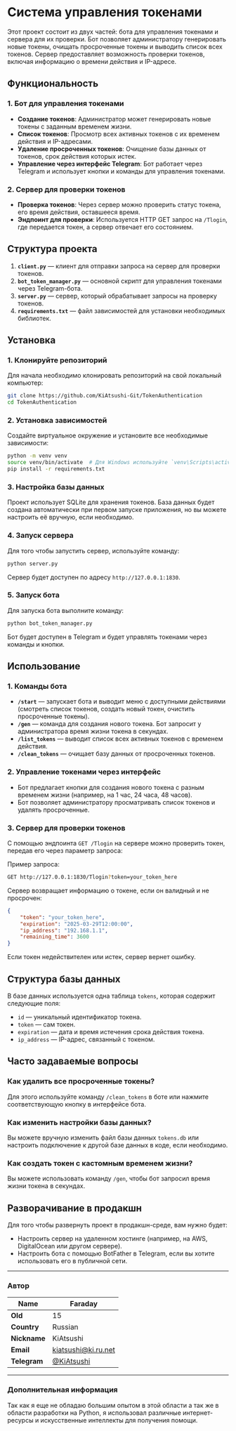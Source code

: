 # Система управления токенами

Этот проект состоит из двух частей: бота для управления токенами и сервера для их проверки. Бот позволяет администратору генерировать новые токены, очищать просроченные токены и выводить список всех токенов. Сервер предоставляет возможность проверки токенов, включая информацию о времени действия и IP-адресе.

## Функциональность

### 1. **Бот для управления токенами**
  - **Создание токенов**: Администратор может генерировать новые токены с заданным временем жизни.
  - **Список токенов**: Просмотр всех активных токенов с их временем действия и IP-адресами.
  - **Удаление просроченных токенов**: Очищение базы данных от токенов, срок действия которых истек.
  - **Управление через интерфейс Telegram**: Бот работает через Telegram и использует кнопки и команды для управления токенами.
  
### 2. **Сервер для проверки токенов**
  - **Проверка токенов**: Через сервер можно проверить статус токена, его время действия, оставшееся время.
  - **Эндпоинт для проверки**: Используется HTTP GET запрос на `/Tlogin`, где передается токен, а сервер отвечает его состоянием.

## Структура проекта

1. **`client.py`** — клиент для отправки запроса на сервер для проверки токенов.
2. **`bot_token_manager.py`** — основной скрипт для управления токенами через Telegram-бота.
3. **`server.py`** — сервер, который обрабатывает запросы на проверку токенов.
4. **`requirements.txt`** — файл зависимостей для установки необходимых библиотек.

## Установка

### 1. Клонируйте репозиторий

Для начала необходимо клонировать репозиторий на свой локальный компьютер:

```bash
git clone https://github.com/KiAtsushi-Git/TokenAuthentication
cd TokenAuthentication
```

### 2. Установка зависимостей

Создайте виртуальное окружение и установите все необходимые зависимости:

```bash
python -m venv venv
source venv/bin/activate  # Для Windows используйте `venv\Scripts\activate`
pip install -r requirements.txt
```

### 3. Настройка базы данных

Проект использует SQLite для хранения токенов. База данных будет создана автоматически при первом запуске приложения, но вы можете настроить её вручную, если необходимо.

### 4. Запуск сервера

Для того чтобы запустить сервер, используйте команду:

```bash
python server.py
```

Сервер будет доступен по адресу `http://127.0.0.1:1830`.

### 5. Запуск бота

Для запуска бота выполните команду:

```bash
python bot_token_manager.py
```

Бот будет доступен в Telegram и будет управлять токенами через команды и кнопки.

## Использование

### 1. Команды бота

- **`/start`** — запускает бота и выводит меню с доступными действиями (смотреть список токенов, создать новый токен, очистить просроченные токены).
- **`/gen`** — команда для создания нового токена. Бот запросит у администратора время жизни токена в секундах.
- **`/list_tokens`** — выводит список всех активных токенов с временем действия.
- **`/clean_tokens`** — очищает базу данных от просроченных токенов.

### 2. Управление токенами через интерфейс

- Бот предлагает кнопки для создания нового токена с разным временем жизни (например, на 1 час, 24 часа, 48 часов).
- Бот позволяет администратору просматривать список токенов и удалять просроченные.

### 3. Сервер для проверки токенов

С помощью эндпоинта `GET /Tlogin` на сервере можно проверить токен, передав его через параметр запроса:

Пример запроса:

```bash
GET http://127.0.0.1:1830/Tlogin?token=your_token_here
```

Сервер возвращает информацию о токене, если он валидный и не просрочен:

```json
{
    "token": "your_token_here",
    "expiration": "2025-03-29T12:00:00",
    "ip_address": "192.168.1.1",
    "remaining_time": 3600
}
```

Если токен недействителен или истек, сервер вернет ошибку.

## Структура базы данных

В базе данных используется одна таблица `tokens`, которая содержит следующие поля:
- `id` — уникальный идентификатор токена.
- `token` — сам токен.
- `expiration` — дата и время истечения срока действия токена.
- `ip_address` — IP-адрес, связанный с токеном.

## Часто задаваемые вопросы

### Как удалить все просроченные токены?
Для этого используйте команду `/clean_tokens` в боте или нажмите соответствующую кнопку в интерфейсе бота.

### Как изменить настройки базы данных?
Вы можете вручную изменить файл базы данных `tokens.db` или настроить подключение к другой базе данных в коде, если необходимо.

### Как создать токен с кастомным временем жизни?
Вы можете использовать команду `/gen`, чтобы бот запросил время жизни токена в секундах.

## Разворачивание в продакшн

Для того чтобы развернуть проект в продакшн-среде, вам нужно будет:
- Настроить сервер на удаленном хостинге (например, на AWS, DigitalOcean или другом сервере).
- Настроить бота с помощью BotFather в Telegram, если вы хотите использовать его в публичной сети.

---
### Автор

| **Name** | Faraday |
|-------------------|---------|
| **Old**          | 15      |
| **Country** | Russian |
| **Nickname** | KiAtsushi |
| **Email** | [kiatsushi@ki.ru.net](mailto:kiatsushi@ki.ru.net) |
| **Telegram** | [@KiAtsushi](https://t.me/KiAtsushi) |

---

### Дополнительная информация

Так как я еще не обладаю большим опытом в этой области а так же в области разработки на Python, я использовал различные интернет-ресурсы и искусственные интеллекты для получения помощи.
